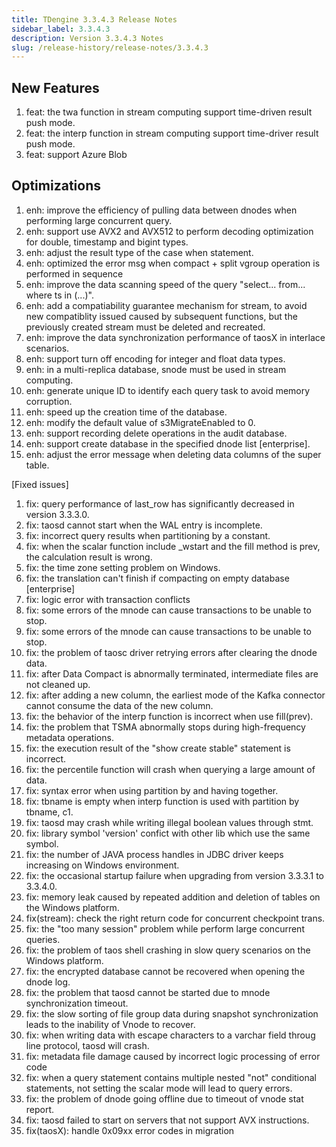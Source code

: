 ```yaml
---
title: TDengine 3.3.4.3 Release Notes
sidebar_label: 3.3.4.3
description: Version 3.3.4.3 Notes
slug: /release-history/release-notes/3.3.4.3
---
```


## New Features
1. feat: the twa function in stream computing support time-driven result push mode. 
1. feat: the interp function in stream computing support time-driver result push mode. 
1. feat: support Azure Blob 

## Optimizations
1. enh: improve the efficiency of pulling data between dnodes when performing large concurrent query. 
1. enh: support use AVX2 and AVX512 to perform decoding optimization for double, timestamp and bigint types. 
1. enh: adjust the result type of the case when statement. 
1. enh: optimized the error msg when compact + split vgroup operation is performed in sequence
1. enh: improve the data scanning speed of the query "select... from... where ts in (...)". 
1. enh: add a compatiability guarantee mechanism for stream, to avoid new compatiblity issued caused by subsequent functions, but the previously created stream must be deleted and recreated. 
1. enh: improve the data synchronization performance of taosX in interlace scenarios. 
1. enh: support turn off encoding for integer and float data types. 
1. enh: in a multi-replica database, snode must be used in stream computing. 
1. enh: generate unique ID to identify each query task to avoid memory corruption. 
1. enh: speed up the creation time of the database. 
1. enh: modify the default value of s3MigrateEnabled to 0. 
1. enh: support recording delete operations in the audit database. 
1. enh: support create database in the specified dnode list [enterprise]. 
1. enh: adjust the error message when deleting data columns of the super table. 

[Fixed issues] 
1. fix: query performance of last_row has significantly decreased in version 3.3.3.0. 
1. fix: taosd cannot start when the WAL entry is incomplete. 
1. fix: incorrect query results when partitioning by a constant. 
1. fix: when the scalar function include _wstart and the fill method is prev, the calculation result is wrong. 
1. fix: the time zone setting problem on Windows. 
1. fix: the translation can't finish if compacting on empty database [enterprise] 
1. fix: logic error with transaction conflicts 
1. fix: some errors of the mnode can cause transactions to be unable to stop. 
1. fix: some errors of the mnode can cause transactions to be unable to stop. 
1. fix: the problem of taosc driver retrying errors after clearing the dnode data. 
1. fix: after Data Compact is abnormally terminated, intermediate files are not cleaned up. 
1. fix: after adding a new column, the earliest mode of the Kafka connector cannot consume the data of the new column. 
1. fix: the behavior of the interp function is incorrect when use fill(prev). 
1. fix: the problem that TSMA abnormally stops during high-frequency metadata operations. 
1. fix: the execution result of the "show create stable" statement is incorrect. 
1. fix: the percentile function will crash when querying a large amount of data. 
1. fix: syntax error when using partition by and having together. 
1. fix: tbname is empty when interp function is used with partition by tbname, c1. 
1. fix: taosd may crash while writing illegal boolean values through stmt. 
1. fix: library symbol 'version' confict with other lib which use the same symbol. 
1. fix: the number of JAVA process handles in JDBC driver keeps increasing on Windows environment. 
1. fix: the occasional startup failure when upgrading from version 3.3.3.1 to 3.3.4.0. 
1. fix: memory leak caused by repeated addition and deletion of tables on the Windows platform. 
1. fix(stream): check the right return code for concurrent checkpoint trans. 
1. fix: the "too many session" problem while perform large concurrent queries. 
1. fix: the problem of taos shell crashing in slow query scenarios on the Windows platform. 
1. fix: the encrypted database cannot be recovered when opening the dnode log. 
1. fix: the problem that taosd cannot be started due to mnode synchronization timeout. 
1. fix: the slow sorting of file group data during snapshot synchronization leads to the inability of Vnode to recover. 
1. fix: when writing data with escape characters to a varchar field throug line protocol, taosd will crash. 
1. fix: metadata file damage caused by incorrect logic processing of error code 
1. fix: when a query statement contains multiple nested "not" conditional statements, not setting the scalar mode will lead to query errors. 
1. fix: the problem of dnode going offline due to timeout of vnode stat report. 
1. fix: taosd failed to start on servers that not support AVX instructions. 
1. fix(taosX): handle 0x09xx error codes in migration 

